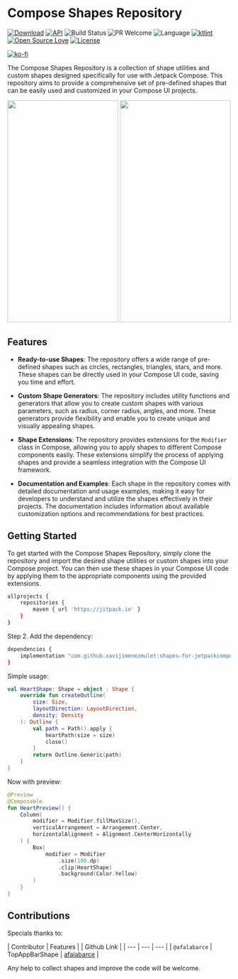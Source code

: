 # Compose Shapes Repository

[![Download](https://jitpack.io/v/xavijimenezmulet/shapes-for-jetpackcompose.svg)](https://jitpack.io/#xavijimenezmulet/shapes-for-jetpackcompose)
[![API](https://img.shields.io/badge/API-26%2B-brightgreen.svg?style=flat)](https://android-arsenal.com/api?level=26)
![Build Status](https://github.com/Dhaval2404/ImagePicker/workflows/Build/badge.svg)
![PR Welcome](https://camo.githubusercontent.com/b0ad703a46e8b249ef2a969ab95b2cb361a2866ecb8fe18495a2229f5847102d/68747470733a2f2f696d672e736869656c64732e696f2f62616467652f5052732d77656c636f6d652d627269676874677265656e2e737667)
![Language](https://img.shields.io/badge/language-Kotlin-orange.svg)
[![ktlint](https://img.shields.io/badge/code%20style-%E2%9D%A4-FF4081.svg)](https://ktlint.github.io/)
[![Open Source Love](https://badges.frapsoft.com/os/v1/open-source.svg?v=102)](https://opensource.org/licenses/Apache-2.0)
[![License](https://img.shields.io/badge/license-Apache%202.0-blue.svg)](https://github.com/xavijimenezmulet/SnackBar/blob/main/LICENSE)

[![ko-fi](https://www.ko-fi.com/img/githubbutton_sm.svg)](https://ko-fi.com/xavijimenez)

The Compose Shapes Repository is a collection of shape utilities and custom shapes designed specifically for use with Jetpack Compose. This repository aims to provide a comprehensive set of pre-defined shapes that can be easily used and customized in your Compose UI projects.

<img src="https://github.com/xavijimenezmulet/shapes-for-jetpackcompose/assets/44567433/2188b026-0b50-4338-92ba-7a1d4ff74f31" width="250" height="500"/> <img src="https://github.com/xavijimenezmulet/shapes-for-jetpackcompose/assets/44567433/35984105-9bdf-48b9-9348-737eee0c19a0" width="250" height="500"/> 

## Features

- **Ready-to-use Shapes**: The repository offers a wide range of pre-defined shapes such as circles, rectangles, triangles, stars, and more. These shapes can be directly used in your Compose UI code, saving you time and effort.

- **Custom Shape Generators**: The repository includes utility functions and generators that allow you to create custom shapes with various parameters, such as radius, corner radius, angles, and more. These generators provide flexibility and enable you to create unique and visually appealing shapes.

- **Shape Extensions**: The repository provides extensions for the `Modifier` class in Compose, allowing you to apply shapes to different Compose components easily. These extensions simplify the process of applying shapes and provide a seamless integration with the Compose UI framework.

- **Documentation and Examples**: Each shape in the repository comes with detailed documentation and usage examples, making it easy for developers to understand and utilize the shapes effectively in their projects. The documentation includes information about available customization options and recommendations for best practices.

## Getting Started

To get started with the Compose Shapes Repository, simply clone the repository and import the desired shape utilities or custom shapes into your Compose project. You can then use these shapes in your Compose UI code by applying them to the appropriate components using the provided extensions.

```bash
allprojects {
	repositories {
		maven { url 'https://jitpack.io' }
	}
}
```

Step 2. Add the dependency:

```bash
dependencies {
	implementation "com.github.xavijimenezmulet:shapes-for-jetpackcompose:$latest_version"
}
```

Simple usage:

```kotlin
val HeartShape: Shape = object : Shape {
    override fun createOutline(
        size: Size,
        layoutDirection: LayoutDirection,
        density: Density
    ): Outline {
        val path = Path().apply {
            heartPath(size = size)
            close()
        }
        return Outline.Generic(path)
    }
}
```

Now with preview:

```kotlin
@Preview
@Composable
fun HeartPreview() {
    Column(
        modifier = Modifier.fillMaxSize(),
        verticalArrangement = Arrangement.Center,
        horizontalAlignment = Alignment.CenterHorizontally
    ) {
        Box(
            modifier = Modifier
                .size(100.dp)
                .clip(HeartShape)
                .background(Color.Yellow)
        )
    }
}
```
## Contributions

Specials thanks to:

| Contributor | Features | | Github Link |
| --- | --- | --- |
| `@afalabarce` | TopAppBarShape | [afalabarce](https://github.com/afalabarce)  | 

Any help to collect shapes and improve the code will be welcome.
